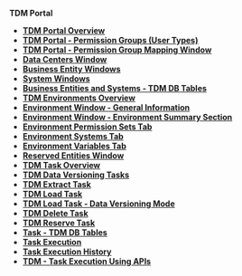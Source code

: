<strong>TDM Portal<strong>

<ul>
<li><a href="01_tdm_gui_overview.md">TDM Portal Overview</a></li>
<li><a href="02_tdm_gui_user_types.md">TDM Portal - Permission Groups (User Types)</a></li>   
<li><a href="02a_permission_group_mapping_window.md">TDM Portal - Permission Group Mapping Window</a></li>  
<li><a href="03_tdm_gui_data_centers_window.md">Data Centers Window</a></li>
<li><a href="04_tdm_gui_business_entity_window.md">Business Entity Windows</a></li>    
<li><a href="05_tdm_gui_product_window.md">System Windows</a></li>
<li><a href="06_be_product_tdmdb_tables.md">Business Entities and Systems - TDM DB Tables</a></li>   
<li><a href="07_tdm_gui_environment_overview.md">TDM Environments Overview</a></li>
<li><a href="08_environment_window_general_information.md">Environment Window - General Information</a></li>
<li><a href="09_environment_window_summary_section.md">Environment Window - Environment Summary Section</a></li> 
<li><a href="10_environment_roles_tab.md">Environment Permission Sets Tab</a></li>    
<li><a href="11_environment_products_tab.md">Environment Systems Tab</a></li>   
<li><a href="12_environment_globals_tab.md">Environment Variables Tab</a></li>  
<li><a href="13_reserved_entities_window.md">Reserved Entities Window</a></li>  
<li><a href="14_task_overview.md">TDM Task Overview</a></li>  
<li><a href="15_data_flux_task.md">TDM Data Versioning Tasks</a></li>  
<li><a href="16_extract_task.md">TDM Extract Task</a></li>  
<li><a href="17_load_task_regular_mode.md">TDM Load Task</a></li> 
<li><a href="18_load_task_data_versioning_mode.md">TDM Load Task - Data Versioning Mode</a></li>  
<li><a href="19_delete_only_task.md">TDM Delete Task</a></li>  
<li><a href="20_reserve_only_task.md">TDM Reserve Task</a></li>  
<li><a href="25_task_tdmdb_tables.md">Task - TDM DB Tables</a></li>  
<li><a href="26_task_execution.md">Task Execution</a></li> 
<li><a href="27_task_execution_history.md">Task Execution History</a></li>
<li><a href="TDM_Task_Execution_Flows_APIs/README.md">TDM - Task Execution Using APIs</a></li>    



​    

</ul>



